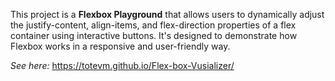 This project is a **Flexbox Playground** that allows users to dynamically adjust the justify-content, align-items, and flex-direction properties of a flex container using interactive buttons. It's designed to demonstrate how Flexbox works in a responsive and user-friendly way.

*See here:*
https://totevm.github.io/Flex-box-Vusializer/